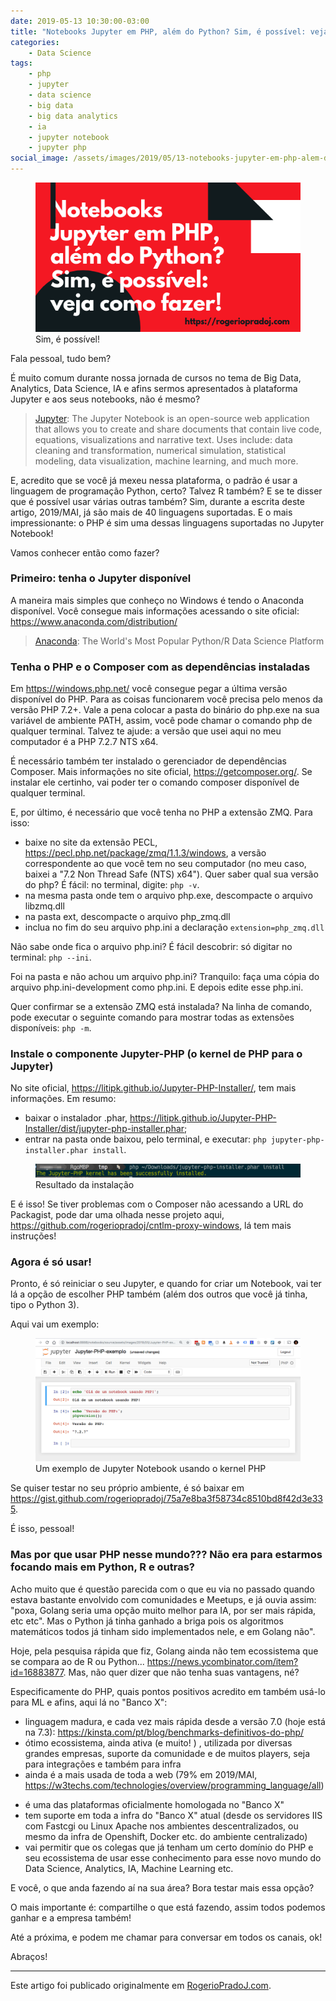 ```yaml
---
date: 2019-05-13 10:30:00-03:00
title: "Notebooks Jupyter em PHP, além do Python? Sim, é possível: veja como fazer!"
categories:
    - Data Science
tags:
    - php
    - jupyter
    - data science
    - big data
    - big data analytics
    - ia
    - jupyter notebook
    - jupyter php
social_image: /assets/images/2019/05/13-notebooks-jupyter-em-php-alem-do-python-sim-e-possivel-veja-como-fazer-01.png
---
```


<figure>
    <img title="Sim, é possível!" src="/assets/images/2019/05/13-notebooks-jupyter-em-php-alem-do-python-sim-e-possivel-veja-como-fazer-01.png" alt="Sim, é possível!">
    <figcaption>Sim, é possível!</figcaption>
</figure>

Fala pessoal, tudo bem?

É muito comum durante nossa jornada de cursos no tema de Big Data, Analytics, Data Science, IA e afins sermos apresentados à plataforma Jupyter e aos seus notebooks, não é mesmo?

> [Jupyter](https://jupyter.org/): The Jupyter Notebook is an open-source web application that allows you to create and share documents that contain live code, equations, visualizations and narrative text. Uses include: data cleaning and transformation, numerical simulation, statistical modeling, data visualization, machine learning, and much more.

E, acredito que se você já mexeu nessa plataforma, o padrão é usar a linguagem de programação Python, certo? Talvez R também? E se te disser que é possível usar várias outras também? Sim, durante a escrita deste artigo, 2019/MAI, já são mais de 40 linguagens suportadas. E o mais impressionante: o PHP é sim uma dessas linguagens suportadas no Jupyter Notebook!

Vamos conhecer então como fazer?

### Primeiro: tenha o Jupyter disponível

A maneira mais simples que conheço no Windows é tendo o Anaconda disponível. Você consegue mais informações acessando o site oficial: https://www.anaconda.com/distribution/

> [Anaconda](https://www.anaconda.com/): The World's Most Popular Python/R Data Science Platform

### Tenha o PHP e o Composer com as dependências instaladas

Em <https://windows.php.net/> você consegue pegar a última versão disponível do PHP. Para as coisas funcionarem você precisa pelo menos da versão PHP 7.2+. Vale a pena colocar a pasta do binário do php.exe na sua variável de ambiente PATH, assim, você pode chamar o comando php de qualquer terminal. Talvez te ajude: a versão que usei aqui no meu computador é a PHP 7.2.7 NTS x64.

É necessário também ter instalado o gerenciador de dependências Composer. Mais informações no site oficial, <https://getcomposer.org/>. Se instalar ele certinho, vai poder ter o comando composer disponível de qualquer terminal.

E, por último, é necessário que você tenha no PHP a extensão ZMQ. Para isso:

* baixe no site da extensão PECL, <https://pecl.php.net/package/zmq/1.1.3/windows>, a versão correspondente ao que você tem no seu computador (no meu caso, baixei a "7.2 Non Thread Safe (NTS) x64"). Quer saber qual sua versão do php? É fácil: no terminal, digite: `php -v`.
* na mesma pasta onde tem o arquivo php.exe, descompacte o arquivo libzmq.dll
* na pasta ext, descompacte o arquivo php_zmq.dll
* inclua no fim do seu arquivo php.ini a declaração `extension=php_zmq.dll`

Não sabe onde fica o arquivo php.ini? É fácil descobrir: só digitar no terminal: `php --ini`. 

Foi na pasta e não achou um arquivo php.ini? Tranquilo: faça uma cópia do arquivo php.ini-development como php.ini. E depois edite esse php.ini.

Quer confirmar se a extensão ZMQ está instalada? Na linha de comando, pode executar o seguinte comando para mostrar todas as extensões disponíveis: `php -m`.

### Instale o componente Jupyter-PHP (o kernel de PHP para o Jupyter)

No site oficial, <https://litipk.github.io/Jupyter-PHP-Installer/>, tem mais informações. Em resumo:

* baixar o instalador .phar, <https://litipk.github.io/Jupyter-PHP-Installer/dist/jupyter-php-installer.phar>;
* entrar na pasta onde baixou, pelo terminal, e executar: `php jupyter-php-installer.phar install`.

<figure>
    <img title="Resultado da instalação do Juptyer-notebook" src="/assets/images/2019/05/13-notebooks-jupyter-em-php-alem-do-python-sim-e-possivel-veja-como-fazer-03.png" alt="Resultado da instalação do Juptyer-notebook">
    <figcaption>Resultado da instalação</figcaption>
</figure>

E é isso! Se tiver problemas com o Composer não acessando a URL do Packagist, pode dar uma olhada nesse projeto aqui, <https://github.com/rogeriopradoj/cntlm-proxy-windows>, lá tem mais instruções!

### Agora é só usar!

Pronto, é só reiniciar o seu Jupyter, e quando for criar um Notebook, vai ter lá a opção de escolher PHP também (além dos outros que você já tinha, tipo o Python 3).

Aqui vai um exemplo:

<figure>
    <img title="Um exemplo de Jupyter Notebook usando o kernel PHP" src="/assets/images/2019/05/13-notebooks-jupyter-em-php-alem-do-python-sim-e-possivel-veja-como-fazer-02.png" alt="Um exemplo de Jupyter Notebook usando o kernel PHP">
    <figcaption>Um exemplo de Jupyter Notebook usando o kernel PHP</figcaption>
</figure>

Se quiser testar no seu próprio ambiente, é só baixar em <https://gist.github.com/rogeriopradoj/75a7e8ba3f58734c8510bd8f42d3e335>.

É isso, pessoal!

### Mas por que usar PHP nesse mundo??? Não era para estarmos focando mais em Python, R e outras?

Acho muito que é questão parecida com o que eu via no passado quando estava bastante envolvido com comunidades e Meetups, e já ouvia assim: "poxa, Golang seria uma opção muito melhor para IA, por ser mais rápida, etc etc". Mas o Python já tinha ganhado a briga pois os algoritmos matemáticos todos já tinham sido implementados nele, e em Golang não".

Hoje, pela pesquisa rápida que fiz, Golang ainda não tem ecossistema que se compara ao de R ou Python... <https://news.ycombinator.com/item?id=16883877>. Mas, não quer dizer que não tenha suas vantagens, né?

Especificamente do PHP, quais pontos positivos acredito em também usá-lo para ML e afins, aqui lá no "Banco X":

* linguagem madura, e cada vez mais rápida desde a versão 7.0 (hoje está na 7.3): <https://kinsta.com/pt/blog/benchmarks-definitivos-do-php/>
* ótimo ecossistema, ainda ativa (e muito! ) , utilizada por diversas grandes empresas, suporte da comunidade e de muitos players, seja para integrações e também para infra
* ainda é a mais usada de toda a web (79% em 2019/MAI, <https://w3techs.com/technologies/overview/programming_language/all>)
- é uma das plataformas oficialmente homologada no "Banco X"
- tem suporte em toda a infra do "Banco X" atual (desde os servidores IIS com Fastcgi ou Linux Apache nos ambientes descentralizados, ou mesmo da infra de Openshift, Docker etc. do ambiente centralizado)
- vai permitir que os colegas que já tenham um certo domínio do PHP e seu ecossistema de usar esse conhecimento para esse novo mundo do Data Science, Analytics, IA, Machine Learning etc.

E você, o que anda fazendo aí na sua área? Bora testar mais essa opção?

O mais importante é: compartilhe o que está fazendo, assim todos podemos ganhar e a empresa também!

Até a próxima, e podem me chamar para conversar em todos os canais, ok!

Abraços!

---

Este artigo foi publicado originalmente em [RogerioPradoJ.com](https://rogeriopradoj.com/).
